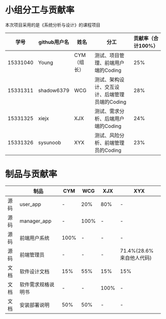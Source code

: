 # 小组分工与贡献率  
本次项目采用的是《系统分析与设计》的课程项目  

|学号|github用户名|姓名|分工|贡献率（合计100%）|
|-|-|-|-|-|
|15331040|Young|CYM（组长）|测试、项目管理、前端用户端的Coding|25%|
|15331311|shadow6379|WCG|测试、架构设计、交互设计、后端管理员端的Coding|28%|
|15331325|xiejx|XJX|测试、需求分析、后端用户端的Coding|24%|
|15331326|sysunoob|XYX|测试、风险分析、前端管理员的Coding|23%|

# 制品与贡献率  
| |制品|CYM|WCG|XJX|XYX|
|-|-|-|-|-|-|
|源码|user_app|-|20%|80%|-|
|源码|manager_app|-|100%|-|-|
|源码|前端用户系统|100%|-|-|-|
|源码|前端管理员|-|-|-|71.4%(28.6%来自他人代码)|
|文档|软件设计文档|15%|55%|15%|15%|
|文档|软件需求规格说明书|-|-|100%|-|
|文档|安装部署说明|50%|50%|-|-|
